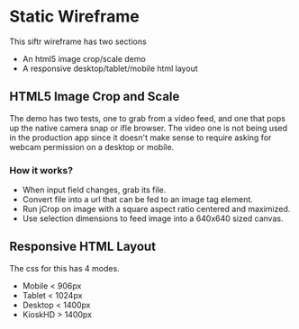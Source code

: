 Static Wireframe
================

This siftr wireframe has two sections

* An html5 image crop/scale demo
* A responsive desktop/tablet/mobile html layout

HTML5 Image Crop and Scale
--------------------------

The demo has two tests, one to grab from a video feed, and one that pops up the native camera snap or ifle browser. The video one is not being used in the production app since it doesn't make sense to require asking for webcam permission on a desktop or mobile.

### How it works?

* When input field changes, grab its file.
* Convert file into a url that can be fed to an image tag element.
* Run jCrop on image with a square aspect ratio centered and maximized.
* Use selection dimensions to feed image into a 640x640 sized canvas.

Responsive HTML Layout
----------------------

The css for this has 4 modes.

* Mobile < 906px
* Tablet < 1024px
* Desktop < 1400px
* KioskHD > 1400px

